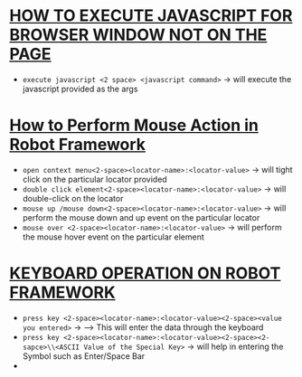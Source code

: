 # <ins>HOW TO EXECUTE JAVASCRIPT FOR BROWSER  WINDOW NOT ON THE PAGE 

- `execute javascript <2 space> <javascript command>` &rarr; will execute the javascript provided as the args 

# <ins>How to Perform Mouse Action in Robot Framework

- `open context menu<2-space><locator-name>:<locator-value>` &rarr; will tight click on the particular locator provided
- `double click element<2-space><locator-name>:<locator-value>` &rarr; will double-click on the locator
- `mouse up /mouse down<2-space><locator-name>:<locator-value>` &rarr; will perform the mouse down and up event on the particular locator
- `mouse over <2-space><locator-name>:<locator-value>` &rarr; will perform the mouse hover event on the particular element 

# <ins>KEYBOARD OPERATION ON ROBOT FRAMEWORK</ins>

- `press key <2-space><locator-name>:<locator-value><2-space><value you entered>` &rarr; --> This will enter the data through the keyboard 
- `press key <2-space><locator-name>:<locator-value><2-space><2-sapce>\\<ASCII Value of the Special Key>` &rarr; will help in entering the Symbol such as Enter/Space Bar
- 
